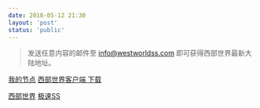 ```yaml
---
date: 2018-05-12 21:30
layout: 'post'
status: 'public'
---
```


> 发送任意内容的邮件至 <info@westworldss.com> 即可获得西部世界最新大陆地址。

[我的节点](https://xbsj9729.space/portal/order/node)
[西部世界客户端 下载](https://xbsj9639.club/download/%E8%A5%BF%E9%83%A8%E4%B8%96%E7%95%8CVPN-1.13.dmg)

[西部世界](https://xbnet.site/i/iv200927/bobXeCk)
[极速SS](https://jsss-25.top)
